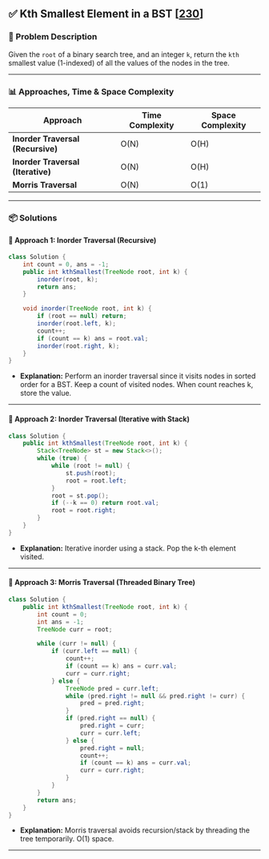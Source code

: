 
## ✅ Kth Smallest Element in a BST [[230](https://leetcode.com/problems/kth-smallest-element-in-a-bst/)]

### 📑 Problem Description

Given the `root` of a binary search tree, and an integer `k`, return the `kth` smallest value (1-indexed) of all the values of the nodes in the tree.

----------

### 📊 Approaches, Time & Space Complexity


| Approach                          | Time Complexity | Space Complexity |
| --------------------------------- | --------------- | ---------------- |
| **Inorder Traversal (Recursive)** | O(N)            | O(H)             |
| **Inorder Traversal (Iterative)** | O(N)            | O(H)             |
| **Morris Traversal**              | O(N)            | O(1)             |

----------

### 📦 Solutions

#### 🔹 Approach 1: Inorder Traversal (Recursive)

```java
class Solution {
    int count = 0, ans = -1;
    public int kthSmallest(TreeNode root, int k) {
        inorder(root, k);
        return ans;
    }

    void inorder(TreeNode root, int k) {
        if (root == null) return;
        inorder(root.left, k);
        count++;
        if (count == k) ans = root.val;
        inorder(root.right, k);
    }
}

```

-   **Explanation:** Perform an inorder traversal since it visits nodes in sorted order for a BST. Keep a count of visited nodes. When count reaches k, store the value.
    

----------

#### 🔹 Approach 2: Inorder Traversal (Iterative with Stack)

```java
class Solution {
    public int kthSmallest(TreeNode root, int k) {
        Stack<TreeNode> st = new Stack<>();
        while (true) {
            while (root != null) {
                st.push(root);
                root = root.left;
            }
            root = st.pop();
            if (--k == 0) return root.val;
            root = root.right;
        }
    }
}

```

-   **Explanation:** Iterative inorder using a stack. Pop the k-th element visited.
    

----------

#### 🔹 Approach 3: Morris Traversal (Threaded Binary Tree)

```java
class Solution {
    public int kthSmallest(TreeNode root, int k) {
        int count = 0;
        int ans = -1;
        TreeNode curr = root;

        while (curr != null) {
            if (curr.left == null) {
                count++;
                if (count == k) ans = curr.val;
                curr = curr.right;
            } else {
                TreeNode pred = curr.left;
                while (pred.right != null && pred.right != curr) {
                    pred = pred.right;
                }
                if (pred.right == null) {
                    pred.right = curr;
                    curr = curr.left;
                } else {
                    pred.right = null;
                    count++;
                    if (count == k) ans = curr.val;
                    curr = curr.right;
                }
            }
        }
        return ans;
    }
}

```

-   **Explanation:** Morris traversal avoids recursion/stack by threading the tree temporarily. O(1) space.
    

----------
